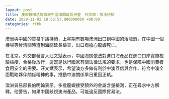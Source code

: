 ```yaml
---
layout: post
title: 澳洲數噸活龍蝦被中國海關延長檢查　外交部：依法檢驗
date: 2020-11-02 18:50:57.000000000 +08:00
categories: rthk
---
```


澳洲與中國的貿易爭議持續，上星期有數噸澳洲出口到中國的活龍蝦，在中國一個機場等候清關時遭到海關延長檢查，出口商擔心龍蝦死亡。

在北京，外交部發言人汪文斌表示，中國海關依法對進口海產品在進口口岸實施檢驗檢疫，合格後放行，這既是執行國家有關法律法規的要求，也是保障中國消費者食用安全的需要。汪文斌表示，希望澳方多做有利於中澳互信與合作、符合中澳全面戰略夥伴關係精神的事，推動中澳關係早日重回正軌。

澳洲貿易部長伯明翰表示，多批龍蝦接受額外的金屬含量檢測，正在尋求中方解釋。他警告，如果中國歧視澳洲產品，可能違反國際貿易法。
